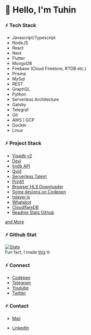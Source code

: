 <!-- [![hola](https://raw.githubusercontent.com/tuhinpal/tuhinpal/master/readme-image/header.png "hola")](http://thetuhin.com "hola") -->

# **👋 Hello, I'm Tuhin**

### ⚡ Tech Stack

- Javascript/Typescript
- NodeJS
- React
- Next
- Flutter
- MongoDB
- Firebase (Cloud Firestore, RTDB etc.)
- Prisma
- MySql
- REST
- GraphQL
- Python
- Serverless Architecture
- Gatsby
- Telegraf
- Git
- AWS | GCP
- Docker
- Linux

### ⚡ Project Stack

- [Visadb v2](https://visadb.io/ "Visadb")
- [Devi](https://ddevi.com/ "Devi")
- [Imdb API](https://github.com/tuhinpal/imdb-api)
- [Qvid](https://github.com/tuhinpal/qvid "Qvid")
- [Serverless Talent](https://serverlesstalent.com/ "serverless:talent")
- [PrintIt](https://printit.work/ "PrintIt")
- [Browser HLS Downloader](https://hlsdownloader.thetuhin.com "HLS Downloader")
- [Some designs on Codepen](https://codepen.io/tuhinpal/pens/public "Codepen")
- [tplayer.js](https://github.com/tuhinpal/tplayer.js "PrintIt")
- [Whatsbot](https://github.com/TheWhatsBot/WhatsBot "Whatsbot")
- [CloudflareDB](https://github.com/tuhinpal/CloudflareDB "CloudflareDB")
- [Readme Stats Github](https://github.com/tuhinpal/readme-stats-github "Readme Stats Github")

[and More](https://github.com/tuhinpal "and More")

### ⚡ Github Stat

[![Stats](https://github-stats-alpha.vercel.app/api/?username=tuhinpal&cc=fff&tc=DF7431&ic=DF7431 "Stats")](https://github.com/tuhinpal "Stats")<br>
Fun fact, I made [this](https://github.com/tuhinpal/readme-stats-github "Readme Stats Github") 🤓

### ⚡ Connect

- [Codepen](https://codepen.io/tuhinpal "Codepen")
- [Telegram](https://telegram.dog/tprojects "Telegram")
- [Youtube](https://www.youtube.com/channel/UCa4FMtLpYcOBtjKOZgzTFNA "Youtube")
- [Twitter](https://twitter.com/jeeetpaul "Twitter")

### ⚡ Contact

- [Mail](mailto:me@thetuhin.com "Mail")
- [LinkedIn](https://www.linkedin.com/in/tuhinkantipal/ "LinkedIn")

  <!-- - [Telegram](https://telegram.dog/cachecleanerjeet "Telegram") -->
  <!-- [![Footer](https://raw.githubusercontent.com/tuhinpal/tuhinpal/master/readme-image/footer.png "Footer")](http://thetuhin.com "Footer") -->
